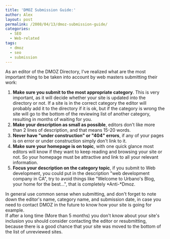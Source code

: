 ```yaml
---
title: 'DMOZ Submission Guide:'
author: Alex
layout: post
permalink: /2008/04/13/dmoz-submission-guide/
categories:
  - SEO
  - Web-related
tags:
  - dmoz
  - seo
  - submission
---
```

 

As an editor of the DMOZ Directory, I\'ve realized what are the most important thing to be taken into account by web masters submitting their work:

1.  **Make sure you submit to the most appropriate category**. This is very important, as it will decide whether your site is updated into the directory or not. If a site is in the correct category the editor will probably add it to the directory if it is ok, but if the category is wrong the site will go to the bottom of the reviewing list of another category, resulting in months of waiting for you.
2.  **Make your description as small as possible**, editors don\'t like more than 2 lines of description, and that means 15-20 words.
3.  **Never have \"under construction\" or \"404\" errors**, if any of your pages is on error or under construction simply don\'t link to it.
4.  **Make sure your homepage is on topic**, with one quick glance most editors will know if they want to keep reading and browsing your site or not. So your homepage must be attractive and link to all your relevant information.
5.  **Focus your description on the category topic**, if you submit to Web development, you could put in the description \"web development company in CA\", try to avoid things like \"Welcome to Urbano\'s Blog, your home for the best...\", that is completely *Anti-*Dmoz.

In general use common sense when submitting, and don\'t forget to note down the editor\'s name, category name, and submission date, in case you need to contact DMOZ in the future to know how your site is going for example.  
If after a long time (More than 5 months) you don\'t know about your site\'s inclusion you should consider contacting the editor or resubmitting, because there is a good chance that your site was moved to the bottom of the list of unreviewed sites.